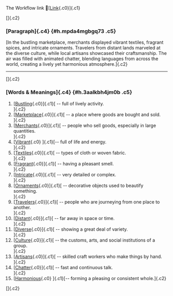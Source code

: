 The Workflow link
👏[[Link](https://www.google.com/url?q=http://www.google.com&sa=D&source=editors&ust=1758080711915981&usg=AOvVaw0NQlaJQpV82WpJNOCudORI){.c0}]{.c1}

[]{.c2}

### [Paragraph]{.c4} {#h.mpda4mgbgq73 .c5}

[In the bustling marketplace, merchants displayed vibrant textiles,
fragrant spices, and intricate ornaments. Travelers from distant lands
marveled at the diverse culture, while local artisans showcased their
craftsmanship. The air was filled with animated chatter, blending
languages from across the world, creating a lively yet harmonious
atmosphere.]{.c2}

------------------------------------------------------------------------

[]{.c2}

### [Words & Meanings]{.c4} {#h.3aalkbh4jm0b .c5}

1.  [[Bustling](https://www.google.com/url?q=http://www.google.com&sa=D&source=editors&ust=1758080711916597&usg=AOvVaw16ayuhBZdG-d4TZ25KYcm8){.c0}]{.c1}[ --
    full of lively activity.\
    ]{.c2}
2.  [[Marketplace](https://www.google.com/url?q=http://www.google.com&sa=D&source=editors&ust=1758080711916720&usg=AOvVaw25OhIEpd2RS4mmpZYAjt_Z){.c0}]{.c1}[ --
    a place where goods are bought and sold.\
    ]{.c2}
3.  [[Merchants](https://www.google.com/url?q=http://www.google.com&sa=D&source=editors&ust=1758080711916857&usg=AOvVaw2LMDZZEInUO5OEURhQfP5w){.c0}]{.c1}[ --
    people who sell goods, especially in large quantities.\
    ]{.c2}
4.  [[Vibrant](https://www.google.com/url?q=http://www.google.com&sa=D&source=editors&ust=1758080711917010&usg=AOvVaw10itPgXeyGtPkP1YAllWXX){.c0}
    ]{.c1}[-- full of life and energy.\
    ]{.c2}
5.  [[Textiles](https://www.google.com/url?q=http://www.google.com&sa=D&source=editors&ust=1758080711917107&usg=AOvVaw35Fw52CSm451Qf5RvNDq2z){.c0}]{.c1}[ --
    types of cloth or woven fabric.\
    ]{.c2}
6.  [[Fragrant](https://www.google.com/url?q=http://www.google.com&sa=D&source=editors&ust=1758080711917228&usg=AOvVaw2bI6q9DsmECLfvpZx-drjI){.c0}]{.c1}[ --
    having a pleasant smell.\
    ]{.c2}
7.  [[Intricate](https://www.google.com/url?q=http://www.google.com&sa=D&source=editors&ust=1758080711917370&usg=AOvVaw1PwxZ6BZCPfJmkWY89rW6c){.c0}]{.c1}[ --
    very detailed or complex.\
    ]{.c2}
8.  [[Ornaments](https://www.google.com/url?q=http://www.google.com&sa=D&source=editors&ust=1758080711917470&usg=AOvVaw0jsWgPhMuV8zaGx4AnoDo7){.c0}]{.c1}[ --
    decorative objects used to beautify something.\
    ]{.c2}
9.  [[Travelers](https://www.google.com/url?q=http://www.google.com&sa=D&source=editors&ust=1758080711917619&usg=AOvVaw1jSR4A6Ss0OHlVPhT81rqZ){.c0}]{.c1}[ --
    people who are journeying from one place to another.\
    ]{.c2}
10. [[Distant](https://www.google.com/url?q=http://www.google.com&sa=D&source=editors&ust=1758080711917736&usg=AOvVaw2tbks8jffDY18WZ0PKSFXu){.c0}]{.c1}[ --
    far away in space or time.\
    ]{.c2}
11. [[Diverse](https://www.google.com/url?q=http://www.google.com&sa=D&source=editors&ust=1758080711917829&usg=AOvVaw2sB2tUarME3EOTYVEHkOts){.c0}]{.c1}[ --
    showing a great deal of variety.\
    ]{.c2}
12. [[Culture](https://www.google.com/url?q=http://www.google.com&sa=D&source=editors&ust=1758080711917933&usg=AOvVaw0tchrL4foqYDhA_TR7MaAZ){.c0}]{.c1}[ --
    the customs, arts, and social institutions of a group.\
    ]{.c2}
13. [[Artisans](https://www.google.com/url?q=http://www.google.com&sa=D&source=editors&ust=1758080711918045&usg=AOvVaw3NoJsEaIlFjaVMyDLk5V_o){.c0}]{.c1}[ --
    skilled craft workers who make things by hand.\
    ]{.c2}
14. [[Chatter](https://www.google.com/url?q=http://www.google.com&sa=D&source=editors&ust=1758080711918160&usg=AOvVaw3sXarY7y6OU_5UAphSkp4l){.c0}]{.c1}[ --
    fast and continuous talk.\
    ]{.c2}
15. [[Harmonious](https://www.google.com/url?q=http://www.google.com&sa=D&source=editors&ust=1758080711918255&usg=AOvVaw1d5NBiWkwu1QWFB1hAkgBC){.c0}
    ]{.c1}[-- forming a pleasing or consistent whole.]{.c2}

[]{.c2}
